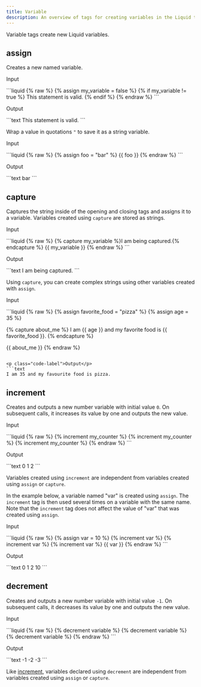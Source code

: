 ```yaml
---
title: Variable
description: An overview of tags for creating variables in the Liquid template language.
---
```


Variable tags create new Liquid variables.

## assign

Creates a new named variable.

<p class="code-label">Input</p>
```liquid
{% raw %}
{% assign my_variable = false %}
{% if my_variable != true %}
  This statement is valid.
{% endif %}
{% endraw %}
```

<p class="code-label">Output</p>
```text
This statement is valid.
```

Wrap a value in quotations `"` to save it as a string variable.

<p class="code-label">Input</p>
```liquid
{% raw %}
{% assign foo = "bar" %}
{{ foo }}
{% endraw %}
```

<p class="code-label">Output</p>
```text
bar
```

## capture

Captures the string inside of the opening and closing tags and assigns it to a variable. Variables created using `capture` are stored as strings.

<p class="code-label">Input</p>
```liquid
{% raw %}
{% capture my_variable %}I am being captured.{% endcapture %}
{{ my_variable }}
{% endraw %}
```

<p class="code-label">Output</p>
```text
I am being captured.
```

Using `capture`, you can create complex strings using other variables created with `assign`.

<p class="code-label">Input</p>
```liquid
{% raw %}
{% assign favorite_food = "pizza" %}
{% assign age = 35 %}

{% capture about_me %}
I am {{ age }} and my favorite food is {{ favorite_food }}.
{% endcapture %}

{{ about_me }}
{% endraw %}
```

<p class="code-label">Output</p>
```text
I am 35 and my favourite food is pizza.
```

## increment

Creates and outputs a new number variable with initial value `0`. On subsequent calls, it increases its value by one and outputs the new value.

<p class="code-label">Input</p>
```liquid
{% raw %}
{% increment my_counter %}
{% increment my_counter %}
{% increment my_counter %}
{% endraw %}
```

<p class="code-label">Output</p>
```text
0
1
2
```

Variables created using `increment` are independent from variables created using `assign` or `capture`.

In the example below, a variable named "var" is created using `assign`. The `increment` tag is then used several times on a variable with the same name. Note that the `increment` tag does not affect the value of "var" that was created using `assign`.

<p class="code-label">Input</p>
```liquid
{% raw %}
{% assign var = 10 %}
{% increment var %}
{% increment var %}
{% increment var %}
{{ var }}
{% endraw %}
```

<p class="code-label">Output</p>
```text
0
1
2
10
```

## decrement

Creates and outputs a new number variable with initial value `-1`. On subsequent calls, it decreases its value by one and outputs the new value.

<p class="code-label">Input</p>
```liquid
{% raw %}
{% decrement variable %}
{% decrement variable %}
{% decrement variable %}
{% endraw %}
```

<p class="code-label">Output</p>
```text
-1
-2
-3
```

Like [increment](#increment), variables declared using `decrement` are independent from variables created using `assign` or `capture`.

